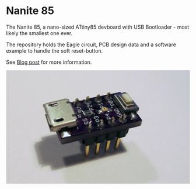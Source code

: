 Nanite 85 
======

The Nanite 85, a nano-sized ATtiny85 devboard with USB Bootloader - most likely the smallest one ever.

The repository holds the Eagle circuit, PCB design data and a software example to handle the soft reset-button.

See [Blog post](http://cpldcpu.wordpress.com/2014/04/25/the-nanite-85/) for more information.

![The Nanite 85](Images/nanite-pic1.jpg)
